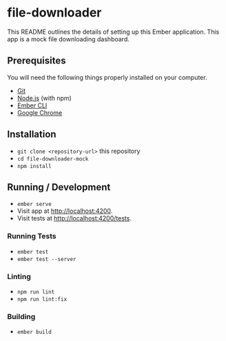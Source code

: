 # file-downloader

This README outlines the details of setting up this Ember application.
This app is a mock file downloading dashboard.

## Prerequisites

You will need the following things properly installed on your computer.

* [Git](https://git-scm.com/)
* [Node.js](https://nodejs.org/) (with npm)
* [Ember CLI](https://ember-cli.com/)
* [Google Chrome](https://google.com/chrome/)

## Installation

* `git clone <repository-url>` this repository
* `cd file-downloader-mock`
* `npm install`

## Running / Development

* `ember serve`
* Visit app at [http://localhost:4200](http://localhost:4200).
* Visit tests at [http://localhost:4200/tests](http://localhost:4200/tests).

### Running Tests

* `ember test`
* `ember test --server`

### Linting

* `npm run lint`
* `npm run lint:fix`

### Building

* `ember build`

